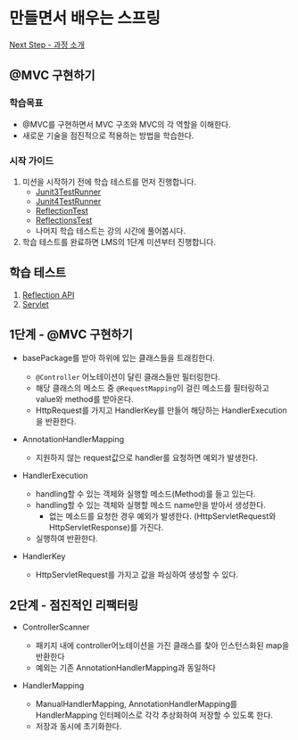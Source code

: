 # 만들면서 배우는 스프링
[Next Step - 과정 소개](https://edu.nextstep.camp/c/4YUvqn9V)

## @MVC 구현하기

### 학습목표
- @MVC를 구현하면서 MVC 구조와 MVC의 각 역할을 이해한다.
- 새로운 기술을 점진적으로 적용하는 방법을 학습한다.

### 시작 가이드
1. 미션을 시작하기 전에 학습 테스트를 먼저 진행합니다.
    - [Junit3TestRunner](study/src/test/java/reflection/Junit3TestRunner.java)
    - [Junit4TestRunner](study/src/test/java/reflection/Junit4TestRunner.java)
    - [ReflectionTest](study/src/test/java/reflection/ReflectionTest.java)
    - [ReflectionsTest](study/src/test/java/reflection/ReflectionsTest.java)
    - 나머지 학습 테스트는 강의 시간에 풀어봅시다.
2. 학습 테스트를 완료하면 LMS의 1단계 미션부터 진행합니다.

## 학습 테스트
1. [Reflection API](study/src/test/java/reflection)
2. [Servlet](study/src/test/java/servlet)

## 1단계 - @MVC 구현하기
- basePackage를 받아 하위에 있는 클래스들을 트래킹한다.
  - `@Controller` 어노테이션이 달린 클래스들만 필터링한다.
  - 해당 클래스의 메소드 중 `@RequestMapping`이 걸린 메소드를 필터링하고 value와 method를 받아온다.
  - HttpRequest를 가지고 HandlerKey를 만들어 해당하는 HandlerExecution을 반환한다.
- AnnotationHandlerMapping
  - 지원하지 않는 request값으로 handler를 요청하면 예외가 발생한다.

- HandlerExecution
  - handling할 수 있는 객체와 실행할 메소드(Method)를 들고 있는다.
  - handling할 수 있는 객체와 실행할 메소드 name만을 받아서 생성한다.
    - 없는 메소드를 요청한 경우 예외가 발생한다. (HttpServletRequest와 HttpServletResponse)를 가진다.
  - 실행하여 반환한다.
- HandlerKey
  - HttpServletRequest를 가지고 값을 파싱하여 생성할 수 있다.

## 2단계 - 점진적인 리팩터링
- ControllerScanner
  - 패키지 내에 controller어노테이션을 가진 클래스를 찾아 인스턴스화된 map을 반환한다
  - 예외는 기존 AnnotationHandlerMapping과 동일하다

- HandlerMapping
  - ManualHandlerMapping, AnnotationHandlerMapping를 HandlerMapping 인터페이스로 각각 추상화하여 저장할 수 있도록 한다.
  - 저장과 동시에 초기화한다.
